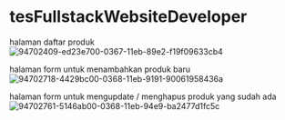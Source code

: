 # tesFullstackWebsiteDeveloper

halaman daftar produk <br>
![94702409-ed23e700-0367-11eb-89e2-f19f09633cb4](https://user-images.githubusercontent.com/55906705/94911649-a7366280-04d0-11eb-8c97-a220f10adf3f.png)

halaman form untuk menambahkan produk baru
![94702718-4429bc00-0368-11eb-9191-90061958436a](https://user-images.githubusercontent.com/55906705/94911735-c7662180-04d0-11eb-9fd2-c4e20e172582.png)

halaman form untuk mengupdate / menghapus produk yang sudah ada
![94702761-5146ab00-0368-11eb-94e9-ba2477d1fc5c](https://user-images.githubusercontent.com/55906705/94911744-c9c87b80-04d0-11eb-8180-d45945881af5.png)
